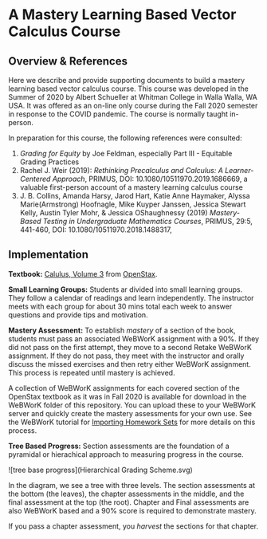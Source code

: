 # A Mastery Learning Based Vector Calculus Course

## Overview & References

Here we describe and provide supporting documents to build a mastery
learning based vector calculus course. This course was developed in the
Summer of 2020 by Albert Schueller at Whitman College in Walla Walla, WA
USA. It was offered as an on-line only course during the Fall 2020 semester
in response to the COVID pandemic. The course is normally taught in-person.

In preparation for this course, the following references were consulted:

1. *Grading for Equity* by Joe Feldman, especially Part III - Equitable
   Grading Practices
1. Rachel J. Weir (2019): *Rethinking Precalculus and Calculus: A
   Learner-Centered Approach*, PRIMUS, DOI: 10.1080/10511970.2019.1686669, a
   valuable first-person account of a mastery learning calculus course
1. J. B. Collins, Amanda Harsy, Jarod Hart, Katie Anne Haymaker, Alyssa
   Marie(Armstrong) Hoofnagle, Mike Kuyper Janssen, Jessica Stewart Kelly,
   Austin Tyler Mohr, & Jessica OShaughnessy (2019) *Mastery-Based Testing
   in Undergraduate Mathematics Courses*, PRIMUS, 29:5, 441-460, DOI:
   10.1080/10511970.2018.1488317, 

## Implementation

**Textbook:** [Calulus, Volume
3](https://openstax.org/details/books/calculus-volume-3) from
[OpenStax](https://openstax.org/).

**Small Learning Groups:** Students ar divided into small learning
groups. They follow a calendar of readings and learn independently. The
instructor meets with each group for about 30 mins total each week to
answer questions and provide tips and motivation.

**Mastery Assessment:** To establish *mastery* of a section of the book,
students must pass an associated WeBWorK assignment with a 90%. If they did
not pass on the first attempt, they move to a second Retake WeBWorK
assignment. If they do not pass, they meet with the instructor and orally
discuss the missed exercises and then retry either WeBWorK assignment. This
process is repeated until mastery is achieved.

A collection of WeBWorK assignments for each covered section of the
OpenStax textbook as it was in Fall 2020 is available for download in the
WeBWorK folder of this repository. You can upload these to your WeBWorK
server and quickly create the mastery assessments for your own use. See the
WeBWorK tutorial for [Importing Homework
Sets](https://webwork.maa.org/wiki/ImportingHomeworkSetsTutorial) for more
details on this process.

**Tree Based Progress:** Section assessments are the foundation of a
pyramidal or hierachical approach to measuring progress in the course.

![tree base progress](Hierarchical Grading Scheme.svg)

In the diagram, we see a tree with three levels. The section assessments at
the bottom (the leaves), the chapter assessments in the middle, and the
final assessment at the top (the root). Chapter and Final assessments are
also WeBWorK based and a 90% score is required to demonstrate mastery.

If you pass a chapter assessment, you *harvest* the sections for that
chapter.


